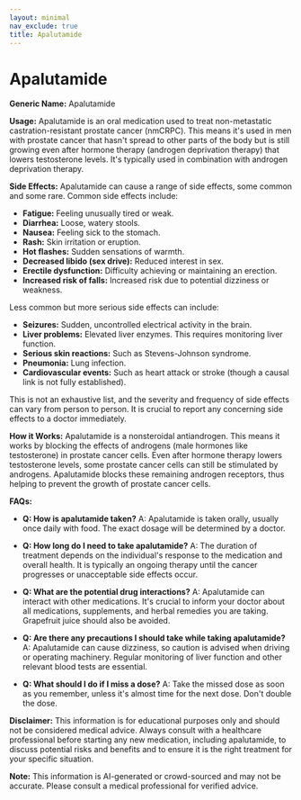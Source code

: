 ```yaml
---
layout: minimal
nav_exclude: true
title: Apalutamide
---
```


# Apalutamide

**Generic Name:** Apalutamide

**Usage:** Apalutamide is an oral medication used to treat non-metastatic castration-resistant prostate cancer (nmCRPC).  This means it's used in men with prostate cancer that hasn't spread to other parts of the body but is still growing even after hormone therapy (androgen deprivation therapy) that lowers testosterone levels.  It's typically used in combination with androgen deprivation therapy.


**Side Effects:**  Apalutamide can cause a range of side effects, some common and some rare.  Common side effects include:

* **Fatigue:** Feeling unusually tired or weak.
* **Diarrhea:** Loose, watery stools.
* **Nausea:** Feeling sick to the stomach.
* **Rash:** Skin irritation or eruption.
* **Hot flashes:** Sudden sensations of warmth.
* **Decreased libido (sex drive):** Reduced interest in sex.
* **Erectile dysfunction:** Difficulty achieving or maintaining an erection.
* **Increased risk of falls:** Increased risk due to potential dizziness or weakness.

Less common but more serious side effects can include:

* **Seizures:** Sudden, uncontrolled electrical activity in the brain.
* **Liver problems:** Elevated liver enzymes.  This requires monitoring liver function.
* **Serious skin reactions:** Such as Stevens-Johnson syndrome.
* **Pneumonia:** Lung infection.
* **Cardiovascular events:** Such as heart attack or stroke (though a causal link is not fully established).

This is not an exhaustive list, and the severity and frequency of side effects can vary from person to person.  It is crucial to report any concerning side effects to a doctor immediately.


**How it Works:** Apalutamide is a nonsteroidal antiandrogen.  This means it works by blocking the effects of androgens (male hormones like testosterone) in prostate cancer cells.  Even after hormone therapy lowers testosterone levels, some prostate cancer cells can still be stimulated by androgens. Apalutamide blocks these remaining androgen receptors, thus helping to prevent the growth of prostate cancer cells.


**FAQs:**

* **Q: How is apalutamide taken?** A: Apalutamide is taken orally, usually once daily with food.  The exact dosage will be determined by a doctor.

* **Q: How long do I need to take apalutamide?** A: The duration of treatment depends on the individual's response to the medication and overall health.  It is typically an ongoing therapy until the cancer progresses or unacceptable side effects occur.

* **Q: What are the potential drug interactions?** A: Apalutamide can interact with other medications. It's crucial to inform your doctor about all medications, supplements, and herbal remedies you are taking.  Grapefruit juice should also be avoided.

* **Q: Are there any precautions I should take while taking apalutamide?** A:  Apalutamide can cause dizziness, so caution is advised when driving or operating machinery.  Regular monitoring of liver function and other relevant blood tests are essential.

* **Q: What should I do if I miss a dose?** A:  Take the missed dose as soon as you remember, unless it's almost time for the next dose. Don't double the dose.


**Disclaimer:** This information is for educational purposes only and should not be considered medical advice.  Always consult with a healthcare professional before starting any new medication, including apalutamide, to discuss potential risks and benefits and to ensure it is the right treatment for your specific situation.


**Note:** This information is AI-generated or crowd-sourced and may not be accurate. Please consult a medical professional for verified advice.